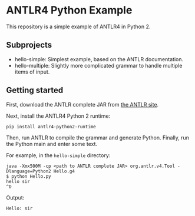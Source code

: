 # ANTLR4 Python Example

This repository is a simple example of ANTLR4 in Python 2.

## Subprojects

* hello-simple: Simplest example, based on the ANTLR documentation.
* hello-multiple: Slightly more complicated grammar to handle multiple items of input.

## Getting started

First, download the ANTLR complete JAR from [the ANTLR site][antlr].

[antlr]:http://www.antlr.org/

Next, install the ANTLR4 Python 2 runtime:

```
pip install antlr4-python2-runtime
```

Then, run ANTLR to compile the grammar and generate Python. Finally, run
the Python main and enter some text.

For example, in the `hello-simple` directory:

```
java -Xmx500M -cp <path to ANTLR complete JAR> org.antlr.v4.Tool -Dlanguage=Python2 Hello.g4
$ python Hello.py
hello sir
^D
```

Output:

```
Hello: sir
```

